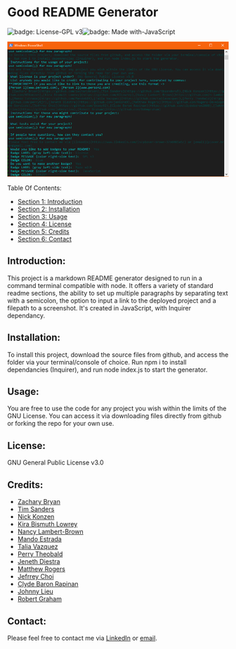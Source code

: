 # Good README Generator

![badge: License-GPL v3](https://img.shields.io/badge/License-GPL%20v3-blue)![badge: Made with-JavaScript](https://img.shields.io/badge/Made%20with-JavaScript-1f425f)

![screenshot of Good README Generator](./assets/images/screenshot.png)

Table Of Contents:

- [Section 1: Introduction](#introduction)
- [Section 2: Installation](#installation)
- [Section 3: Usage](#usage)
- [Section 4: License](#license)
- [Section 5: Credits](#credits)
- [Section 6: Contact](#contact)

## Introduction:

This project is a markdown README generator designed to run in a command terminal compatible with node. It offers a variety of standard readme sections, the ability to set up multiple paragraphs by separating text with a semicolon, the option to input a link to the deployed project and a filepath to a screenshot. It's created in JavaScript, with Inquirer dependancy.

## Installation:

To install this project, download the source files from github, and access the folder via your terminal/console of choice. Run npm i to install dependancies (Inquirer), and run node index.js to start the generator.

## Usage:

You are free to use the code for any project you wish within the limits of the GNU License. You can access it via downloading files directly from github or forking the repo for your own use.

## License:

GNU General Public License v3.0

## Credits:

- [Zachary Bryan](https://github.com/zacharybryan)
- [Tim Sanders](https://github.com/tbsanders5)
- [Nick Konzen](https://github.com/NTKonzen)
- [Kira Bismuth Lowrey](https://github.com/KILowrey)
- [Nancy Lambert-Brown](https://github.com/n-lambert)
- [Mando Estrada](https://github.com/Mando619)
- [Talia Vazquez](https://github.com/taliavazquez)
- [Perry Theobald](https://github.com/perrytjr)
- [Jeneth Diestra](https://github.com/jen6one9)
- [Matthew Rogers](https://github.com/Rogers-Development-Services)
- [Jefrrey Choi](https://github.com/jepoy92)
- [Clyde Baron Rapinan](https://github.com/clydebaron2000)
- [Johnny Lieu](https://github.com/johnnylieu)
- [Robert Graham](https://github.com/Robmgraham)

## Contact:

Please feel free to contact me via [LinkedIn](https://www.linkedin.com/in/plover-brown-37b6981a5/) or [email](plover.brown@gmail.com).

